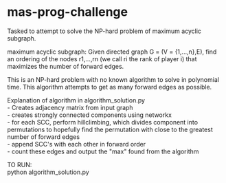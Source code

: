 # mas-prog-challenge
Tasked to attempt to solve the NP-hard problem of maximum acyclic subgraph.   

maximum acyclic subgraph: Given directed graph G = (V = {1,...,n},E), find an ordering of the nodes r1,...,rn (we call ri the rank of player i) that maximizes the number of forward edges.  

This is an NP-hard problem with no known algorithm to solve in polynomial time. This algorithm attempts to get as many forward edges as possible.  

Explanation of algorithm in algorithm_solution.py  
	- Creates adjacency matrix from input graph  
	- creates strongly connected components using networkx  
	- for each SCC, perform hillclimbing, which divides component into permutations to hopefully find the permutation with close to the greatest number of forward edges  
	- append SCC's with each other in forward order  
	- count these edges and output the "max" found from the algorithm  

TO RUN:  
python algorithm_solution.py